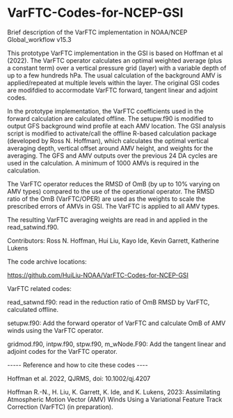 # VarFTC-Codes-for-NCEP-GSI
Brief description of the VarFTC implementation in NOAA/NCEP Global_workflow v15.3

This prototype VarFTC implementation in the GSI is based on Hoffman et al (2022). The VarFTC operator calculates an optimal weighted average (plus a constant term) over a vertical pressure grid (layer) with a variable depth of up to a few hundreds hPa. The usual calculation of the background AMV is applied/repeated at multiple levels within the layer. The original GSI codes are modifdied to accormodate VarFTC forward, tangent linear and adjoint codes.

In the prototype implementation, the VarFTC coefficients used in the forward calculation are calculated offline. The setupw.f90 is modified to output GFS background wind profile at each AMV location. The GSI analysis script is modified to activate/call the offline R-based calculation package (developed by Ross N. Hoffman), which calculates the optimal vertical averaging depth, vertical offset around AMV height, and weights for the averaging. The GFS and AMV outputs over the previous 24 DA cycles are used in the calculation. A minimum of 1000 AMVs is required in the calculation. 

The VarFTC operator reduces the RMSD of OmB (by up to 10% varying on AMV types) compared to the use of the operational operator. The RMSD ratio of the OmB (VarFTC/OPER) are used as the weights to scale the prescribed errors of AMVs in GSI. The VarFTC is applied to all AMV types.

The resulting VarFTC averaging weights are read in and applied in the read_satwind.f90. 

Contributors: Ross N. Hoffman, Hui Liu, Kayo Ide, Kevin Garrett, Katherine Lukens

The code archive locations:

https://github.com/HuiLiu-NOAA/VarFTC-Codes-for-NCEP-GSI

VarFTC related codes:

read_satwnd.f90:
read in the reduction ratio of OmB RMSD by VarFTC, calculated offline.

setupw.f90:
Add the forward operator of VarFTC and calculate OmB of AMV winds using the VarFTC operator.

gridmod.f90, intpw.f90, stpw.f90, m_wNode.F90:
Add the tangent linear and adjoint codes for the VarFTC operator.

----- Reference and how to cite these codes ----

Hoffman et al. 2022, QJRMS, doi: 10.1002/qj.4207

Hoffman R.-N., H. Liu, K. Garrett, K. Ide, and K. Lukens, 2023: Assimilating Atmospheric Motion Vector (AMV) Winds Using a Variational Feature Track Correction (VarFTC) (in preparation).
